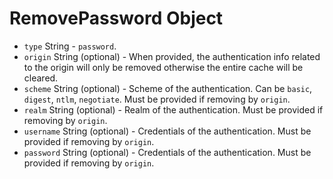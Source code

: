# RemovePassword Object

- `type` String - `password`.
- `origin` String (optional) - When provided, the authentication info
  related to the origin will only be removed otherwise the entire cache
  will be cleared.
- `scheme` String (optional) - Scheme of the authentication.
  Can be `basic`, `digest`, `ntlm`, `negotiate`. Must be provided if
  removing by `origin`.
- `realm` String (optional) - Realm of the authentication. Must be provided if
  removing by `origin`.
- `username` String (optional) - Credentials of the authentication. Must be
  provided if removing by `origin`.
- `password` String (optional) - Credentials of the authentication. Must be
  provided if removing by `origin`.
